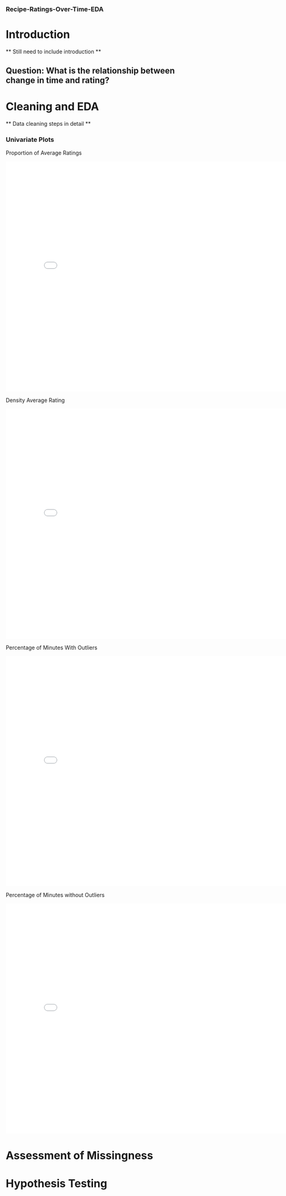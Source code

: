 ### Recipe-Ratings-Over-Time-EDA
# Introduction
** Still need to include introduction **
## Question: What is the relationship between change in time and rating?

# Cleaning and EDA
** Data cleaning steps in detail **
### Univariate Plots
Proportion of Average Ratings
<iframe src="assets/uni_avg_rating_prop.html" width=800 height=600 frameBorder=0></iframe>

Density Average Rating
<iframe src="assets/uni_density_average_rating.html" width=800 height=600 frameBorder=0></iframe>

Percentage of Minutes With Outliers
<iframe src="assets/uni_percent_minutes_with_out" width=800 height=600 frameBorder=0></iframe>

Percentage of Minutes without Outliers
<iframe src="assets/uni_percent_minutes_without_out" width=800 height=600 frameBorder=0></iframe>


# Assessment of Missingness

# Hypothesis Testing
